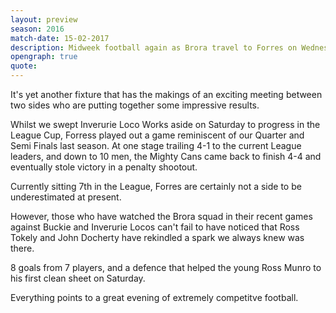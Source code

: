 ```yaml
---
layout: preview
season: 2016
match-date: 15-02-2017
description: Midweek football again as Brora travel to Forres on Wednesday
opengraph: true
quote:
---
```

It's yet another fixture that has the makings of an exciting meeting between two sides who are putting together some impressive results.

Whilst we swept Inverurie Loco Works aside on Saturday to progress in the League Cup, Forress played out a game reminiscent of our Quarter and Semi Finals last season. At one stage trailing 4-1 to the current League leaders, and down to 10 men, the Mighty Cans came back to finish 4-4 and eventually stole victory in a penalty shootout.

Currently sitting 7th in the League, Forres are certainly not a side to be underestimated at present.

However, those who have watched the Brora squad in their recent games against Buckie and Inverurie Locos can't fail to have noticed that Ross Tokely and John Docherty have rekindled a spark we always knew was there.

8 goals from 7 players, and a defence that helped the young Ross Munro to his first clean sheet on Saturday.

Everything points to a great evening of extremely competitve football.
